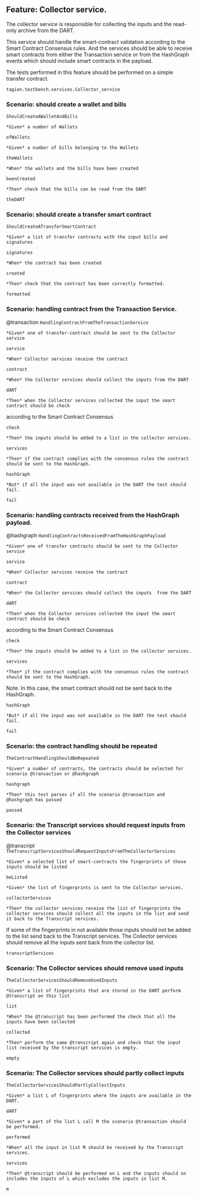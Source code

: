 ## Feature: Collector service.

The collector service is responsible for collecting the inputs and the read-only archive from the DART.

This service should handle the smart-contract validation according to the Smart Contract Consensus rules.
And the services should be able to receive smart contracts from either the Transaction service or from the HashGraph events which should include smart contracts in the payload.

The tests performed in this feature should be performed on a simple transfer contract.

`tagion.testbench.services.Collector_service`

### Scenario: should create a wallet and bills
`ShouldCreateAWalletAndBills`

    *Given* a number of Wallets

`ofWallets`

    *Given* a number of bills belonging to the Wallets

`theWallets`

    *When* the wallets and the bills have been created

`beenCreated`

    *Then* check that the bills can be read from the DART


`theDART`


### Scenario: should create a transfer smart contract
`ShouldCreateATransferSmartContract`

    *Given* a list of transfer contracts with the input bills and signatures

`signatures`

    *When* the contract has been created

`created`

    *Then* check that the contract has been correctly formatted.


`formatted`


### Scenario: handling contract from the Transaction Service.
@transaction
`HandlingContractFromTheTransactionService`

    *Given* one of transfer-contract should be sent to the Collector service

`service`

    *When* Collector services receive the contract

`contract`

    *When* the Collector services should collect the inputs from the DART

`dART`

    *Then* when the Collector services collected the input the smart contract should be check
according to the Smart Contract Consensus

`check`

    *Then* the inputs should be added to a list in the collector services.

`services`

    *Then* if the contract complies with the consensus rules the contract should be sent to the HashGraph.

`hashGraph`

    *But* if all the input was not available in the DART the test should fail.


`fail`


### Scenario: handling contracts received from the HashGraph payload.
@hashgraph
`HandlingContractsReceivedFromTheHashGraphPayload`

    *Given* one of transfer contracts should be sent to the Collector service

`service`

    *When* Collector services receive the contract

`contract`

    *When* the Collector services should collect the inputs  from the DART

`dART`

    *Then* when the Collector services collected the input the smart contract should be check
according to the Smart Contract Consensus

`check`

    *Then* the inputs should be added to a list in the collector services.

`services`

    *Then* if the contract complies with the consensus rules the contract should be sent to the HashGraph.
Note. In this case, the smart contract should not be sent back to the HashGraph.

`hashGraph`

    *But* if all the input was not available in the DART the test should fail.


`fail`


### Scenario: the contract handling should be repeated
`TheContractHandlingShouldBeRepeated`

    *Given* a number of contracts, the contracts should be selected for scenario @transaction or @hashgraph

`hashgraph`

    *Then* this test parses if all the scenario @transaction and @hashgraph has passed


`passed`


### Scenario: the Transcript services should request inputs from the Collector services
@transcript
`TheTranscriptServicesShouldRequestInputsFromTheCollectorServices`

    *Given* a selected list of smart-contracts the fingerprints of those inputs should be listed

`beListed`

    *Given* the list of fingerprints is sent to the Collector services.

`collectorServices`

    *Then* the collector services receive the list of fingerprints the collector services should collect all the inputs in the list and send it back to the Transcript services.
If some of the fingerprints in not available those inputs should not be added to the list send back to the Transcript services.
The Collector services should remove all the inputs sent back from the collector list.


`transcriptServices`


### Scenario: The Collector services should remove used inputs
`TheCollectorServicesShouldRemoveUsedInputs`

    *Given* a list of fingerprints that are stored in the DART perform @transcript on this list

`list`

    *When* the @transcript has been performed the check that all the inputs have been collected

`collected`

    *Then* perform the same @transcript again and check that the input list received by the transcript services is empty.


`empty`


### Scenario: The Collector services should partly collect inputs
`TheCollectorServicesShouldPartlyCollectInputs`

    *Given* a list L of fingerprints where the inputs are available in the DART.

`dART`

    *Given* a part of the list L call M the scenario @transaction should be performed.

`performed`

    *When* all the input in list M should be received by the Transcript services.

`services`

    *Then* @transcript should be performed on L and the inputs should on includes the inputs of L which excludes the inputs in list M.



`m`


